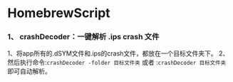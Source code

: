 # HomebrewScript

### 1、 crashDecoder：一键解析 .ips crash 文件
1、将app所有的.dSYM文件和.ips的crash文件，都放在一个目标文件夹下。 
2、然后执行命令:`crashDecoder -folder 目标文件夹`  或者 :`crashDecoder 目标文件夹` 即可自动解析。